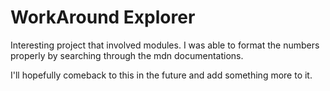 # WorkAround Explorer

Interesting project that involved modules. I was able to format the numbers properly by searching through the mdn documentations.

I'll hopefully comeback to this in the future and add something more to it.